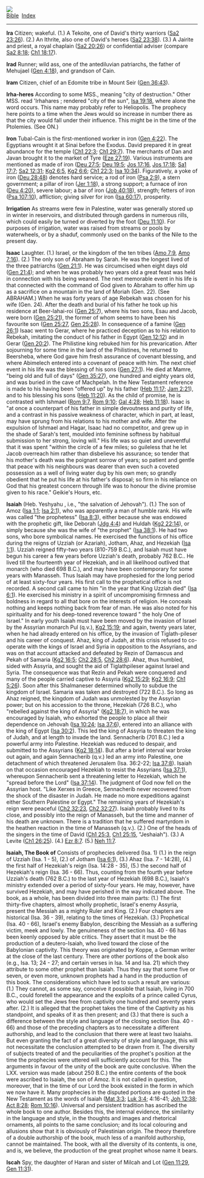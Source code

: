[![](../../cdshop/ithlogo.png)](../../index)  
[Bible](../index)  [Index](index) 

------------------------------------------------------------------------

<span id="000">**Ira**</span> Citizen; wakeful. (1.) A Tekoite, one of
David's thirty warriors ([Sa2 23:26](../kjv/sa2023.htm#026)). (2.) An
Ithrite, also one of David's heroes ([Sa2
23:38](../kjv/sa2023.htm#038)). (3.) A Jairite and priest, a royal
chaplain ([Sa2 20:26](../kjv/sa2020.htm#026)) or confidential adviser
(compare [Sa2 8:18](../kjv/sa2008.htm#018); [Ch1
18:17](../kjv/ch1018.htm#017)).

<span id="001">**Irad**</span> Runner; wild ass, one of the antediluvian
patriarchs, the father of Mehujael ([Gen 4:18](../kjv/gen004.htm#018)),
and grandson of Cain.

<span id="002">**Iram**</span> Citizen, chief of an Edomite tribe in
Mount Seir ([Gen 36:43](../kjv/gen036.htm#043)).

<span id="003">**Irha-heres**</span> According to some MSS., meaning
"city of destruction." Other MSS. read 'Irhahares ; rendered "city of
the sun", [Isa 19:18](../kjv/isa019.htm#018), where alone the word
occurs. This name may probably refer to Heliopolis. The prophecy here
points to a time when the Jews would so increase in number there as that
the city would fall under their influence. This might be in the time of
the Ptolemies. (See ON.)

<span id="004">**Iron**</span> Tubal-Cain is the first-mentioned worker
in iron ([Gen 4:22](../kjv/gen004.htm#022)). The Egyptians wrought it at
Sinai before the Exodus. David prepared it in great abundance for the
temple ([Ch1 22:3](../kjv/ch1022.htm#003); [Ch1
29:7](../kjv/ch1029.htm#007)). The merchants of Dan and Javan brought it
to the market of Tyre ([Eze 27:19](../kjv/eze027.htm#019)). Various
instruments are mentioned as made of iron ([Deu
27:5](../kjv/deu027.htm#005); [Deu 19:5](../kjv/deu019.htm#005); [Jos
17:16](../kjv/jos017.htm#016), [Jos 17:18](../kjv/jos017.htm#018); [Sa1
17:7](../kjv/sa1017.htm#007); [Sa2 12:31](../kjv/sa2012.htm#031); [Kg2
6:5](../kjv/kg2006.htm#005), [Kg2 6:6](../kjv/kg2006.htm#006); [Ch1
22:3](../kjv/ch1022.htm#003); [Isa 10:34](../kjv/isa010.htm#034)).
Figuratively, a yoke of iron ([Deu 28:48](../kjv/deu028.htm#048))
denotes hard service; a rod of iron ([Psa 2:9](../kjv/psa002.htm#009)),
a stern government; a pillar of iron ([Jer
1:18](../kjv/jer001.htm#018)), a strong support; a furnace of iron ([Deu
4:20](../kjv/deu004.htm#020)), severe labour; a bar of iron ([Job
40:18](../kjv/job040.htm#018)), strength; fetters of iron ([Psa
107:10](../kjv/psa107.htm#010)), affliction; giving silver for iron
([Isa 60:17](../kjv/isa060.htm#017)), prosperity.

<span id="005">**Irrigation**</span> As streams were few in Palestine,
water was generally stored up in winter in reservoirs, and distributed
through gardens in numerous rills, which could easily be turned or
diverted by the foot ([Deu 11:10](../kjv/deu011.htm#010)). For purposes
of irrigation, water was raised from streams or pools by waterwheels, or
by a shaduf, commonly used on the banks of the Nile to the present day.

<span id="006">**Isaac**</span> Laughter. (1.) Israel, or the kingdom of
the ten tribes ([Amo 7:9](../kjv/amo007.htm#009), [Amo
7:16](../kjv/amo007.htm#016)). (2.) The only son of Abraham by Sarah. He
was the longest lived of the three patriarchs ([Gen
21:1](../kjv/gen021.htm#001)). He was circumcised when eight days old
([Gen 21:4](../kjv/gen021.htm#004)); and when he was probably two years
old a great feast was held in connection with his being weaned. The next
memorable event in his life is that connected with the command of God
given to Abraham to offer him up as a sacrifice on a mountain in the
land of Moriah (Gen. 22). (See ABRAHAM.) When he was forty years of age
Rebekah was chosen for his wife (Gen. 24). After the death and burial of
his father he took up his residence at Beer-lahai-roi ([Gen
25:7](../kjv/gen025.htm#007)), where his two sons, Esau and Jacob, were
born ([Gen 25:21](../kjv/gen025.htm#021)), the former of whom seems to
have been his favourite son ([Gen 25:27](../kjv/gen025.htm#027), [Gen
25:28](../kjv/gen025.htm#028)). In consequence of a famine ([Gen
26:1](../kjv/gen026.htm#001)) Isaac went to Gerar, where he practiced
deception as to his relation to Rebekah, imitating the conduct of his
father in Egypt ([Gen 12:12](../kjv/gen012.htm#012)) and in Gerar ([Gen
20:2](../kjv/gen020.htm#002)). The Philistine king rebuked him for his
prevarication. After sojourning for some time in the land of the
Philistines, he returned to Beersheba, where God gave him fresh
assurance of covenant blessing, and where Abimelech entered into a
covenant of peace with him. The next chief event in his life was the
blessing of his sons ([Gen 27:1](../kjv/gen027.htm#001)). He died at
Mamre, "being old and full of days" ([Gen
35:27](../kjv/gen035.htm#027)), one hundred and eighty years old, and
was buried in the cave of Machpelah. In the New Testament reference is
made to his having been "offered up" by his father ([Heb
11:17](../kjv/heb011.htm#017); [Jam 2:21](../kjv/jam002.htm#021)), and
to his blessing his sons ([Heb 11:20](../kjv/heb011.htm#020)). As the
child of promise, he is contrasted with Ishmael ([Rom
9:7](../kjv/rom009.htm#007), [Rom 9:10](../kjv/rom009.htm#010); [Gal
4:28](../kjv/gal004.htm#028); [Heb 11:18](../kjv/heb011.htm#018)). Isaac
is "at once a counterpart of his father in simple devoutness and purity
of life, and a contrast in his passive weakness of character, which in
part, at least, may have sprung from his relations to his mother and
wife. After the expulsion of Ishmael and Hagar, Isaac had no competitor,
and grew up in the shade of Sarah's tent, moulded into feminine softness
by habitual submission to her strong, loving will." His life was so
quiet and uneventful that it was spent "within the circle of a few
miles; so guileless that he let Jacob overreach him rather than
disbelieve his assurance; so tender that his mother's death was the
poignant sorrow of years; so patient and gentle that peace with his
neighbours was dearer than even such a coveted possession as a well of
living water dug by his own men; so grandly obedient that he put his
life at his father's disposal; so firm in his reliance on God that his
greatest concern through life was to honour the divine promise given to
his race." Geikie's Hours, etc.

<span id="007">**Isaiah**</span> (Heb. Yeshyahu , i.e., "the salvation
of Jehovah"). (1.) The son of Amoz ([Isa 1:1](../kjv/isa001.htm#001);
[Isa 2:1](../kjv/isa002.htm#001)), who was apparently a man of humble
rank. His wife was called "the prophetess" ([Isa
8:3](../kjv/isa008.htm#003)), either because she was endowed with the
prophetic gift, like Deborah ([Jdg 4:4](../kjv/jdg004.htm#004)) and
Huldah ([Kg2 22:14](../kjv/kg2022.htm#014)), or simply because she was
the wife of "the prophet" ([Isa 38:1](../kjv/isa038.htm#001)). He had
two sons, who bore symbolical names. He exercised the functions of his
office during the reigns of Uzziah (or Azariah), Jotham, Ahaz, and
Hezekiah ([Isa 1:1](../kjv/isa001.htm#001)). Uzziah reigned fifty-two
years (810-759 B.C.), and Isaiah must have begun his career a few years
before Uzziah's death, probably 762 B.C.. He lived till the fourteenth
year of Hezekiah, and in all likelihood outlived that monarch (who died
698 B.C.), and may have been contemporary for some years with Manasseh.
Thus Isaiah may have prophesied for the long period of at least
sixty-four years. His first call to the prophetical office is not
recorded. A second call came to him "in the year that King Uzziah died"
([Isa 6:1](../kjv/isa006.htm#001)). He exercised his ministry in a
spirit of uncompromising firmness and boldness in regard to all that
bore on the interests of religion. He conceals nothing and keeps nothing
back from fear of man. He was also noted for his spirituality and for
his deep-toned reverence toward " the holy One of Israel." In early
youth Isaiah must have been moved by the invasion of Israel by the
Assyrian monarch Pul (q.v.), [Kg2 15:19](../kjv/kg2015.htm#019); and
again, twenty years later, when he had already entered on his office, by
the invasion of Tiglath-pileser and his career of conquest. Ahaz, king
of Judah, at this crisis refused to co-operate with the kings of Israel
and Syria in opposition to the Assyrians, and was on that account
attacked and defeated by Rezin of Damascus and Pekah of Samaria ([Kg2
16:5](../kjv/kg2016.htm#005); [Ch2 28:5](../kjv/ch2028.htm#005), [Ch2
28:6](../kjv/ch2028.htm#006)). Ahaz, thus humbled, sided with Assyria,
and sought the aid of Tiglathpileser against Israel and Syria. The
consequence was that Rezin and Pekah were conquered and many of the
people carried captive to Assyria ([Kg2 15:29](../kjv/kg2015.htm#029);
[Kg2 16:9](../kjv/kg2016.htm#009); [Ch1 5:26](../kjv/ch1005.htm#026)).
Soon after this Shalmaneser determined wholly to subdue the kingdom of
Israel. Samaria was taken and destroyed (722 B.C.). So long as Ahaz
reigned, the kingdom of Judah was unmolested by the Assyrian power; but
on his accession to the throne, Hezekiah (726 B.C.), who "rebelled
against the king of Assyria" ([Kg2 18:7](../kjv/kg2018.htm#007)), in
which he was encouraged by Isaiah, who exhorted the people to place all
their dependence on Jehovah ([Isa 10:24](../kjv/isa010.htm#024); [Isa
37:6](../kjv/isa037.htm#006)), entered into an alliance with the king of
Egypt ([Isa 30:2](../kjv/isa030.htm#002)). This led the king of Assyria
to threaten the king of Judah, and at length to invade the land.
Sennacherib (701 B.C.) led a powerful army into Palestine. Hezekiah was
reduced to despair, and submitted to the Assyrians ([Kg2
18:14](../kjv/kg2018.htm#014)). But after a brief interval war broke out
again, and again Sennacherib (q.v.) led an army into Palestine, one
detachment of which threatened Jerusalem (Isa. 36:2-22; [Isa
37:8](../kjv/isa037.htm#008)). Isaiah on that occasion encouraged
Hezekiah to resist the Assyrians ([Isa 37:1](../kjv/isa037.htm#001)),
whereupon Sennacherib sent a threatening letter to Hezekiah, which he
"spread before the Lord" ([Isa 37:14](../kjv/isa037.htm#014)). The
judgment of God now fell on the Assyrian host. "Like Xerxes in Greece,
Sennacherib never recovered from the shock of the disaster in Judah. He
made no more expeditions against either Southern Palestine or Egypt."
The remaining years of Hezekiah's reign were peaceful ([Ch2
32:23](../kjv/ch2032.htm#023), [Ch2 32:27](../kjv/ch2032.htm#027)).
Isaiah probably lived to its close, and possibly into the reign of
Manasseh, but the time and manner of his death are unknown. There is a
tradition that he suffered martyrdom in the heathen reaction in the time
of Manasseh (q.v.). (2.) One of the heads of the singers in the time of
David ([Ch1 25:3](../kjv/ch1025.htm#003), [Ch1
25:15](../kjv/ch1025.htm#015), "Jeshaiah"). (3.) A Levite ([Ch1
26:25](../kjv/ch1026.htm#025)). (4.) [Ezr 8:7](../kjv/ezr008.htm#007).
(5.) [Neh 11:7](../kjv/neh011.htm#007).

<span id="008">**Isaiah, The Book of**</span> Consists of prophecies
delivered (Isa. 1) (1.) in the reign of Uzziah (Isa. 1 - 5), (2.) of
Jotham ([Isa 6:1](../kjv/isa006.htm#001)), (3.) Ahaz (Isa. 7 - 14:28),
(4.) the first half of Hezekiah's reign (Isa. 14:28 - 35), (5.) the
second half of Hezekiah's reign (Isa. 36 - 66). Thus, counting from the
fourth year before Uzziah's death (762 B.C.) to the last year of
Hezekiah (698 B.C.), Isaiah's ministry extended over a period of
sixty-four years. He may, however, have survived Hezekiah, and may have
perished in the way indicated above. The book, as a whole, has been
divided into three main parts: (1.) The first thirty-five chapters,
almost wholly prophetic, Israel's enemy Assyria, present the Messiah as
a mighty Ruler and King. (2.) Four chapters are historical (Isa. 36 -
39), relating to the times of Hezekiah. (3.) Prophetical (Isa. 40 - 66),
Israel's enemy Babylon, describing the Messiah as a suffering victim,
meek and lowly. The genuineness of the section Isa. 40 - 66 has been
keenly opposed by able critics. They assert that it must be the
production of a deutero-Isaiah, who lived toward the close of the
Babylonian captivity. This theory was originated by Koppe, a German
writer at the close of the last century. There are other portions of the
book also (e.g., Isa. 13; 24 - 27; and certain verses in Isa. 14 and
Isa. 21) which they attribute to some other prophet than Isaiah. Thus
they say that some five or seven, or even more, unknown prophets had a
hand in the production of this book. The considerations which have led
to such a result are various: (1.) They cannot, as some say, conceive it
possible that Isaiah, living in 700 B.C., could foretell the appearance
and the exploits of a prince called Cyrus, who would set the Jews free
from captivity one hundred and seventy years after. (2.) It is alleged
that the prophet takes the time of the Captivity as his standpoint, and
speaks of it as then present; and (3.) that there is such a difference
between the style and language of the closing section (Isa. 40 - 66) and
those of the preceding chapters as to necessitate a different
authorship, and lead to the conclusion that there were at least two
Isaiahs. But even granting the fact of a great diversity of style and
language, this will not necessitate the conclusion attempted to be drawn
from it. The diversity of subjects treated of and the peculiarities of
the prophet's position at the time the prophecies were uttered will
sufficiently account for this. The arguments in favour of the unity of
the book are quite conclusive. When the LXX. version was made (about 250
B.C.) the entire contents of the book were ascribed to Isaiah, the son
of Amoz. It is not called in question, moreover, that in the time of our
Lord the book existed in the form in which we now have it. Many
prophecies in the disputed portions are quoted in the New Testament as
the words of Isaiah ([Mat 3:3](../kjv/mat003.htm#003); [Luk
3:4](../kjv/luk003.htm#004); 4:16-41; [Joh
12:38](../kjv/joh012.htm#038); [Act 8:28](../kjv/act008.htm#028); [Rom
10:16](../kjv/rom010.htm#016)). Universal and persistent tradition has
ascribed the whole book to one author. Besides this, the internal
evidence, the similarity in the language and style, in the thoughts and
images and rhetorical ornaments, all points to the same conclusion; and
its local colouring and allusions show that it is obviously of
Palestinian origin. The theory therefore of a double authorship of the
book, much less of a manifold authorship, cannot be maintained. The
book, with all the diversity of its contents, is one, and is, we
believe, the production of the great prophet whose name it bears.

<span id="009">**Iscah**</span> Spy, the daughter of Haran and sister of
Milcah and Lot ([Gen 11:29](../kjv/gen011.htm#029), [Gen
11:31](../kjv/gen011.htm#031)).
